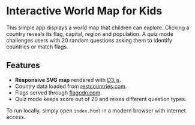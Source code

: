 # Interactive World Map for Kids

This simple app displays a world map that children can explore. Clicking a country reveals its flag, capital, region and population. A quiz mode challenges users with 20 random questions asking them to identify countries or match flags.

## Features

- **Responsive SVG map** rendered with [D3.js](https://d3js.org/).
- Country data loaded from [restcountries.com](https://restcountries.com/).
- Flags served through [flagcdn.com](https://flagcdn.com/).
- Quiz mode keeps score out of 20 and mixes different question types.

To run locally, simply open `index.html` in a modern browser with internet access.
